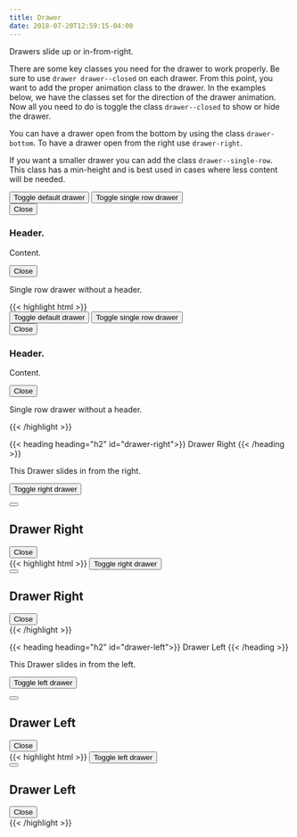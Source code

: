 ```yaml
---
title: Drawer
date: 2018-07-20T12:59:15-04:00
---
```


Drawers slide up or in-from-right.

There are some key classes you need for the drawer to work properly. Be sure to use `drawer drawer--closed` on each drawer.
From this point, you want to add the proper animation class to the drawer. In the examples below, we have the classes set for the
direction of the drawer animation. Now all you need to do is toggle the class `drawer--closed` to show or hide the drawer.

You can have a drawer open from the bottom by using the class `drawer-bottom`. To have a drawer open from the right
use `drawer-right`.

If you want a smaller drawer you can add the class `drawer--single-row`. This class has a min-height and is
best used in cases where less content will be needed.



<div class="block-container">
  <button class="button button--post button--lg drawer__open mr-2" data-drawer="default">Toggle default drawer</button>
  <button class="button button--post button--lg drawer__open" data-drawer="single-row">Toggle single row drawer</button>
</div>
<div id="default" class="drawer drawer-bottom drawer--closed animated slideInUp fastest">
  <div class="drawer__inner animated slideInUp fastest">
    <div class="drawer__header">
      <button class="button drawer__close" data-drawer="default">Close <i class="pi-times" aria-hidden="true"></i></button>
      <h3 class="mb-2">Header.</h3>
    </div>
    <div class="drawer__content">
      <p>Content.</p>
    </div>
  </div>
</div>
<div id="single-row" class="drawer drawer-bottom drawer--single-row drawer--closed animated slideInUp fastest">
  <div class="drawer__inner animated slideInUp fastest">
    <div class="drawer__content">
      <button class="button drawer__close" data-drawer="single-row">Close <i class="pi-times" aria-hidden="true"></i></button>
      <p>Single row drawer without a header.</p>
    </div>
  </div>
</div>

<div class="mt-3 mb-4">
{{< highlight html >}}
 <div class="block-container">
   <button class="button button--post button--lg drawer__open mr-2" data-drawer="default">Toggle default drawer</button>
   <button class="button button--post button--lg drawer__open" data-drawer="single-row">Toggle single row drawer</button>
 </div>
 <div id="default" class="drawer drawer-bottom drawer--closed animated slideInUp fastest">
   <div class="drawer__inner animated slideInUp fastest">
     <div class="drawer__header">
       <button class="button drawer__close" data-drawer="default">Close <i class="pi-times" aria-hidden="true"></i></button>
       <h3 class="mb-2">Header.</h3>
     </div>
     <div class="drawer__content">
       <p>Content.</p>
     </div>
   </div>
 </div>
 <div id="single-row" class="drawer drawer-bottom drawer--single-row drawer--closed animated slideInUp fastest">
   <div class="drawer__inner animated slideInUp fastest">
     <div class="drawer__content">
       <button class="button drawer__close" data-drawer="single-row">Close <i class="pi-times" aria-hidden="true"></i></button>
       <p>Single row drawer without a header.</p>
     </div>
   </div>
 </div>
{{< /highlight >}}
</div>


{{< heading heading="h2" id="drawer-right">}}
Drawer Right
{{< /heading >}}

This Drawer slides in from the right.


<button class="button button--post button--lg drawer__open" data-drawer="right">Toggle right drawer</button>

 <div id="right" class="drawer drawer-right slide-right-enter-active drawer--closed background-note pt-5 pb-3 px-4">
   <div class="flex flex--align-center flex--justify-between pb-3 mb-2">
     <div class="flex flex--align-center">
       <button class="button button--secondary js-toggle-form">
         <i class="pi-plus"></i>
       </button>
       <h2 class="ml-2 my-0 text-navy">Drawer Right</h2>
     </div>
     <button class="button drawer__close" data-drawer="right">Close <i class="pi-times" aria-hidden="true"></i></button>
   </div>
 </div>

<div class="mt-3 mb-4">
{{< highlight html >}}
<button class="button button--post button--lg drawer__open" data-drawer="right">Toggle right drawer</button>

 <div id="right" class="drawer drawer-right slide-right-enter-active drawer--closed background-note pt-5 pb-3 px-4">
   <div class="flex flex--align-center flex--justify-between pb-3 mb-2">
     <div class="flex flex--align-center">
       <button class="button button--secondary js-toggle-form">
         <i class="pi-plus"></i>
       </button>
       <h2 class="ml-2 my-0 text-navy">Drawer Right</h2>
     </div>
     <button class="button drawer__close" data-drawer="right">Close <i class="pi-times" aria-hidden="true"></i></button>
   </div>
 </div>
 {{< /highlight >}}
 </div>


{{< heading heading="h2" id="drawer-left">}}
Drawer Left
{{< /heading >}}

This Drawer slides in from the left.


<button class="button button--post button--lg drawer__open" data-drawer="left">Toggle left drawer</button>

 <div id="left" class="drawer drawer-left slide-left-enter-active drawer--closed background-note pt-5 pb-3 px-4">
   <div class="flex flex--align-center flex--justify-between pb-3 mb-2">
     <div class="flex flex--align-center">
       <button class="button button--secondary js-toggle-form">
         <i class="pi-plus"></i>
       </button>
       <h2 class="ml-2 my-0 text-navy">Drawer Left</h2>
     </div>
     <button class="button drawer__close" data-drawer="left">Close <i class="pi-times" aria-hidden="true"></i></button>
   </div>
 </div>

<div class="mt-3 mb-4">
 {{< highlight html >}}
<button class="button button--post button--lg drawer__open" data-drawer="left">Toggle left drawer</button>

 <div id="left" class="drawer drawer-left slide-left-enter-active drawer--closed background-note pt-5 pb-3 px-4">
   <div class="flex flex--align-center flex--justify-between pb-3 mb-2">
     <div class="flex flex--align-center">
       <button class="button button--secondary js-toggle-form">
         <i class="pi-plus"></i>
       </button>
       <h2 class="ml-2 my-0 text-navy">Drawer Left</h2>
     </div>
     <button class="button drawer__close" data-drawer="left">Close <i class="pi-times" aria-hidden="true"></i></button>
   </div>
 </div>
{{< /highlight >}}
</div>

